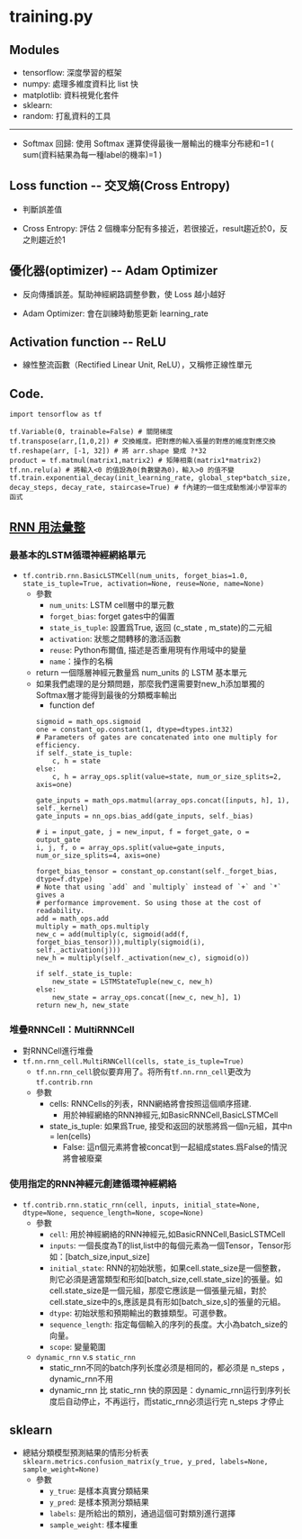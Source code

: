 # training.py

## Modules
+ tensorflow: 深度學習的框架
+ numpy: 處理多維度資料比 list 快
+ matplotlib: 資料視覺化套件
+ sklearn: 
+ random: 打亂資料的工具

---

+ Softmax 回歸: 使用 Softmax 運算使得最後一層輸出的機率分布總和=1 ( sum(資料結果為每一種label的機率)=1 )

## Loss function -- 交叉熵(Cross Entropy)
+ 判斷誤差值
- Cross Entropy: 評估 2 個機率分配有多接近，若很接近，result趨近於0，反之則趨近於1

## 優化器(optimizer) -- Adam Optimizer
+ 反向傳播誤差。幫助神經網路調整參數，使 Loss 越小越好
- Adam Optimizer: 會在訓練時動態更新 learning_rate

## Activation function -- ReLU
+ 線性整流函數（Rectified Linear Unit, ReLU），又稱修正線性單元

## Code.
```python=
import tensorflow as tf

tf.Variable(0, trainable=False) # 關閉梯度
tf.transpose(arr,[1,0,2]) # 交換維度。把對應的輸入張量的對應的維度對應交換
tf.reshape(arr, [-1, 32]) # 將 arr.shape 變成 ?*32
product = tf.matmul(matrix1,matrix2) # 矩陣相乘(matrix1*matrix2)
tf.nn.relu(a) # 將輸入<0 的值設為0(負數變為0)，輸入>0 的值不變
tf.train.exponential_decay(init_learning_rate, global_step*batch_size, decay_steps, decay_rate, staircase=True) # f內建的一個生成動態減小學習率的函式
```
## [RNN 用法彙整](https://www.twblogs.net/a/5ca59985bd9eee5b1a072277)
### 最基本的LSTM循環神經網絡單元
+ `tf.contrib.rnn.BasicLSTMCell(num_units, forget_bias=1.0, state_is_tuple=True, activation=None, reuse=None, name=None)`
    + 參數
        + `num_units`: LSTM cell層中的單元數
        + `forget_bias`: forget gates中的偏置
        + `state_is_tuple`: 設置爲True, 返回 (c_state , m_state)的二元組
        + `activation`: 狀態之間轉移的激活函數
        + `reuse`: Python布爾值, 描述是否重用現有作用域中的變量
        + `name`：操作的名稱
    + return 一個隱層神經元數量爲 num_units 的 LSTM 基本單元
    + 如果我們處理的是分類問題，那麼我們還需要對new_h添加單獨的Softmax層才能得到最後的分類概率輸出
        + function def
        ```
        sigmoid = math_ops.sigmoid
        one = constant_op.constant(1, dtype=dtypes.int32)
        # Parameters of gates are concatenated into one multiply for efficiency.
        if self._state_is_tuple:
            c, h = state
        else:
            c, h = array_ops.split(value=state, num_or_size_splits=2, axis=one)

        gate_inputs = math_ops.matmul(array_ops.concat([inputs, h], 1), self._kernel)
        gate_inputs = nn_ops.bias_add(gate_inputs, self._bias)

        # i = input_gate, j = new_input, f = forget_gate, o = output_gate
        i, j, f, o = array_ops.split(value=gate_inputs, num_or_size_splits=4, axis=one)

        forget_bias_tensor = constant_op.constant(self._forget_bias, dtype=f.dtype)
        # Note that using `add` and `multiply` instead of `+` and `*` gives a
        # performance improvement. So using those at the cost of readability.
        add = math_ops.add
        multiply = math_ops.multiply
        new_c = add(multiply(c, sigmoid(add(f, forget_bias_tensor))),multiply(sigmoid(i), self._activation(j)))
        new_h = multiply(self._activation(new_c), sigmoid(o))

        if self._state_is_tuple:
            new_state = LSTMStateTuple(new_c, new_h)
        else:
            new_state = array_ops.concat([new_c, new_h], 1)
        return new_h, new_state
        ```
### 堆疊RNNCell：MultiRNNCell
+ 對RNNCell進行堆疊
+ `tf.nn.rnn_cell.MultiRNNCell(cells, state_is_tuple=True)`
    + `tf.nn.rnn_cell`貌似要弃用了。将所有`tf.nn.rnn_cell`更改为`tf.contrib.rnn`
    + 參數
        + cells: RNNCells的列表，RNN網絡將會按照這個順序搭建.
            + 用於神經網絡的RNN神經元,如BasicRNNCell,BasicLSTMCell
        + state_is_tuple: 如果爲True, 接受和返回的狀態將爲一個n元組，其中n = len(cells) 
            + False: 這n個元素將會被concat到一起組成states.爲False的情況將會被廢棄
### 使用指定的RNN神經元創建循環神經網絡
+ `tf.contrib.rnn.static_rnn(cell, inputs, initial_state=None, dtype=None, sequence_length=None, scope=None)`
    + 參數
        + `cell`: 用於神經網絡的RNN神經元,如BasicRNNCell,BasicLSTMCell
        + `inputs`: 一個長度為T的list,list中的每個元素為一個Tensor，Tensor形如：[batch_size,input_size]
        + `initial_state`: RNN的初始狀態，如果cell.state_size是一個整數，則它必須是適當類型和形如[batch_size,cell.state_size]的張量。如cell.state_size是一個元組，那麼它應該是一個張量元組，對於cell.state_size中的s,應該是具有形如[batch_size,s]的張量的元組。
        + `dtype`: 初始狀態和預期輸出的數據類型。可選參數。
        + `sequence_length`: 指定每個輸入的序列的長度。大小為batch_size的向量。
        + `scope`: 變量範圍
    + `dynamic_rnn` v.s `static_rnn`
        + static_rnn不同的batch序列长度必须是相同的，都必须是 n_steps  ，dynamic_rnn不用
        + dynamic_rnn 比 static_rnn 快的原因是：dynamic_rnn运行到序列长度后自动停止，不再运行，而static_rnn必须运行完 n_steps 才停止

## sklearn
+ 總結分類模型預測結果的情形分析表 `sklearn.metrics.confusion_matrix(y_true, y_pred, labels=None, sample_weight=None)`
    + 參數
        + `y_true`: 是樣本真實分類結果
        + `y_pred`: 是樣本預測分類結果
        + `labels`: 是所給出的類別，通過這個可對類別進行選擇
        + `sample_weight`: 樣本權重